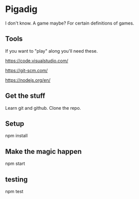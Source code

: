 # Pigadig
I don't know. A game maybe? For certain definitions of games.


## Tools
If you want to "play" along you'll need these.

https://code.visualstudio.com/

https://git-scm.com/

https://nodejs.org/en/


## Get the stuff
Learn git and github. Clone the repo.

## Setup
npm install

## Make the magic happen
npm start

## testing
npm test
